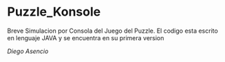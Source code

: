 Puzzle_Konsole
==============

Breve Simulacion por Consola del Juego del Puzzle. El codigo esta escrito en lenguaje JAVA y se encuentra en su primera version

_Diego Asencio_
